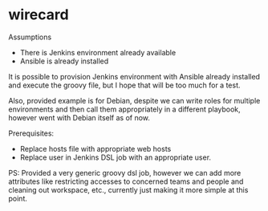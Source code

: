 # wirecard
Assumptions

- There is Jenkins environment already available
- Ansible is already installed

It is possible to provision Jenkins environment with Ansible already installed and execute the groovy file, but I hope that will be too much for a test.

Also, provided example is for Debian, despite we can write roles for multiple environments and then call them appropriately in a different playbook, however went with Debian itself as of now.

Prerequisites:

- Replace hosts file with appropriate web hosts
- Replace user in Jenkins DSL job with an appropriate user.


PS: Provided a very generic groovy dsl job, however we can add more attributes like restricting accesses to concerned teams and people and cleaning out workspace, etc., currently just making it more simple at this point.
